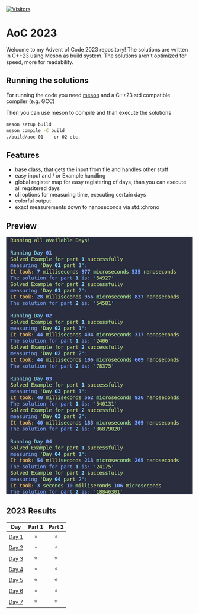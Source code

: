 [![Visitors](https://api.visitorbadge.io/api/visitors?path=https%3A%2F%2Fgithub.com%2FTotto16%2FAOC-2023&countColor=%2337d67a&style=plastic)](https://visitorbadge.io/status?path=https%3A%2F%2Fgithub.com%2FTotto16%2FAOC-2023)

# AoC 2023
Welcome to my Advent of Code 2023 repository! The solutions are written in C++23 using Meson as build system. The solutions aren't optimized for speed, more for readability.

## Running the solutions
For running the code you need [meson](https://mesonbuild.com/Quick-guide.html#installation-using-python) and a C++23 std compatible compiler (e.g. GCC)

Then you can use meson to compile and than execute the solutions


```bash
meson setup build
meson compile -C build
./build/aoc 01 -- or 02 etc.
```
## Features

- base class, that gets the input from file and handles other stuff
- easy input and / or Example handling
- global register map for easy registering of days, than you can execute all regsitered days
- cli options for measuring time, executing certain days
- colorful output
- exact measurements down to nanoseconds via std::chrono

## Preview

![Preview of the cli](images/preview.png)





<!--- advent_readme_stars table --->
## 2023 Results

| Day | Part 1 | Part 2 |
| :---: | :---: | :---: |
| [Day 1](https://adventofcode.com/2023/day/1) | ⭐ | ⭐ |
| [Day 2](https://adventofcode.com/2023/day/2) | ⭐ | ⭐ |
| [Day 3](https://adventofcode.com/2023/day/3) | ⭐ | ⭐ |
| [Day 4](https://adventofcode.com/2023/day/4) | ⭐ | ⭐ |
| [Day 5](https://adventofcode.com/2023/day/5) | ⭐ | ⭐ |
| [Day 6](https://adventofcode.com/2023/day/6) | ⭐ | ⭐ |
| [Day 7](https://adventofcode.com/2023/day/7) | ⭐ | ⭐ |
<!--- advent_readme_stars table --->
